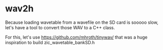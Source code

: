 # wav2h

Because loading wavetable from a wavefile on the SD card is sooooo slow, let's have a tool to convert those WAV to a C++ class.

For this, let's use https://github.com/mhroth/tinywav/ that was a huge inspiration to build zic_wavetable_bankSD.h
